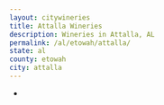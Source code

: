 ```yaml
---
layout: citywineries
title: Attalla Wineries
description: Wineries in Attalla, AL
permalink: /al/etowah/attalla/
state: al
county: etowah
city: attalla
---
```

-
